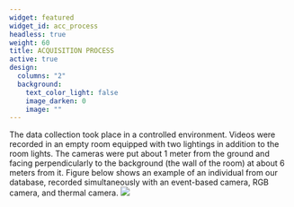 ```yaml
---
widget: featured
widget_id: acc_process
headless: true
weight: 60
title: ACQUISITION PROCESS
active: true
design:
  columns: "2"
  background:
    text_color_light: false
    image_darken: 0
    image: ""
---
```

The data collection took place in a controlled environment.
Videos were recorded in an empty room equipped with two
lightings in addition to the room lights. The cameras were put
about 1 meter from the ground and facing perpendicularly to
the background (the wall of the room) at about 6 meters from
it. Figure below shows an example of an individual from our database,
recorded simultaneously with an event-based camera, RGB
camera, and thermal camera.
![](example2.png)